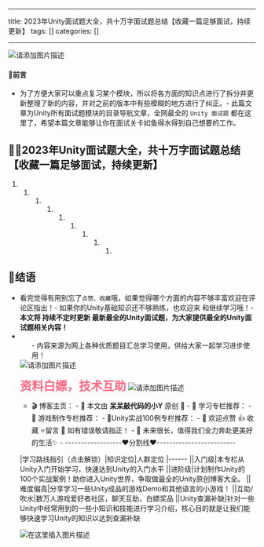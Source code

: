 
--- 
title:  2023年Unity面试题大全，共十万字面试题总结【收藏一篇足够面试，持续更新】 
tags: []
categories: [] 

---
<img src="https://img-blog.csdnimg.cn/4ea0ad75b9c145e5ba7d219b7e425099.png" alt="请添加图片描述">

#### 🎈前言
- 为了方便大家可以重点复习某个模块，所以将各方面的知识点进行了拆分并更新整理了新的内容，并对之前的版本中有些模糊的地方进行了纠正。- 此篇文章为Unity所有面试题模块的目录导航文章，全网最全的 `Unity 面试题` 都在这里了，希望本篇文章能够让你在面试关卡如鱼得水得到自己想要的工作。
## 🐱‍🏍2023年Unity面试题大全，共十万字面试题总结【收藏一篇足够面试，持续更新】
1.   1.   1.   1.   1.   1.   1.   1.   1.   
## 👥结语
- 看完觉得有用别忘了`点赞、收藏`哦，如果觉得哪个方面的内容不够丰富欢迎在评论区指出！- 如果你的Unity基础知识还不够熟练，也欢迎来  和继续学习哦！- **本文将 持续不定时更新 最新最全的Unity面试题，为大家提供最全的Unity面试题相关内容！**<li> 
  <ul>- 内容来源为网上各种优质题目汇总学习使用，供给大家一起学习进步使用！
<img src="https://img-blog.csdnimg.cn/740dc5634e3847c6a1a576de5cae82a7.png" alt="请添加图片描述">

<font color="#ff6984" size="5"> **资料白嫖，技术互助**</font> <img src="https://img-blog.csdnimg.cn/01e7ec91f0984ce4a166bf72cb52bea5.gif" alt="请添加图片描述">

>  
 -  🎬 博客主页： -  🎥 本文由 **呆呆敲代码的小Y** 原创 🙉 -  🎄 学习专栏推荐： -  🌲 游戏制作专栏推荐： -  🌲Unity实战100例专栏推荐： -  🏅 欢迎点赞 👍 收藏 ⭐留言 📝 如有错误敬请指正！ -  📆 未来很长，值得我们全力奔赴更美好的生活✨ -  ------------------❤️分割线❤️-------------------------  


|学习路线指引（点击解锁）|知识定位|人群定位
|------
||入门级|本专栏从Unity入门开始学习，快速达到Unity的入门水平
||进阶级|计划制作Unity的 100个实战案例！助你进入Unity世界，争取做最全的Unity原创博客大全。
||难度偏高|分享学习一些Unity成品的游戏Demo和其他语言的小游戏！
||互助/吹水|数万人游戏爱好者社区，聊天互助，白嫖奖品
||Unity查漏补缺|针对一些Unity中经常用到的一些小知识和技能进行学习介绍，核心目的就是让我们能够快速学习Unity的知识以达到查漏补缺

<img src="https://img-blog.csdnimg.cn/20210613033645219.gif#pic_center" alt="在这里插入图片描述">
